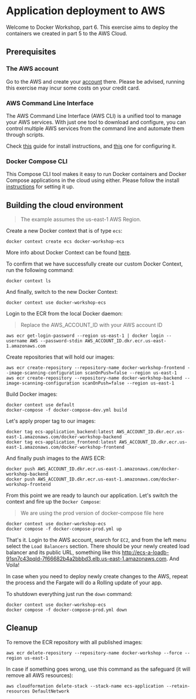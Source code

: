# Application deployment to AWS

Welcome to Docker Workshop, part 6. This exercise aims to deploy the containers we created in part 5 to the AWS Cloud.

## Prerequisites

### The AWS account

Go to the AWS and create your [account](https://aws.amazon.com/console/) there. Please be advised, running this exercise may incur some costs on your credit card.

### AWS Command Line Interface

The AWS Command Line Interface (AWS CLI) is a unified tool to manage your AWS services. With just one tool to download and configure, you can control multiple AWS services from the command line and automate them through scripts.

Check [this](https://docs.aws.amazon.com/cli/latest/userguide/getting-started-install.html) guide for install instructions, and [this](https://docs.aws.amazon.com/cli/latest/userguide/cli-configure-quickstart.html#cli-configure-quickstart-config) one for configuring it.

### Docker Compose CLI

This Compose CLI tool makes it easy to run Docker containers and Docker Compose applications in the cloud using either. Please follow the install [instructions](https://github.com/docker/compose-cli/blob/main/INSTALL.md) for setting it up.


## Building the cloud environment

> The example assumes the us-east-1 AWS Region.

Create a new Docker context that is of type `ecs`:

```shell
docker context create ecs docker-workshop-ecs
```

More info about Docker Context can be found [here](https://docs.docker.com/engine/context/working-with-contexts/).

To confirm that we have successfully create our custom Docker Context, run the following command:

```shell
docker context ls
```

And finally, switch to the new Docker Context:

```shell
docker context use docker-workshop-ecs
```

Login to the ECR from the local Docker daemon:

> Replace the AWS_ACCOUNT_ID with your AWS account ID

```shell
aws ecr get-login-password --region us-east-1 | docker login --username AWS --password-stdin AWS_ACCOUNT_ID.dkr.ecr.us-east-1.amazonaws.com
```

Create repositories that will hold our images:

```shell
aws ecr create-repository --repository-name docker-workshop-frontend --image-scanning-configuration scanOnPush=false --region us-east-1
aws ecr create-repository --repository-name docker-workshop-backend --image-scanning-configuration scanOnPush=false --region us-east-1
```

Build Docker images:

```shell
docker context use default
docker-compose -f docker-compose-dev.yml build
```

Let's apply proper tag to our images:

```shell
docker tag ecs-application_backend:latest AWS_ACCOUNT_ID.dkr.ecr.us-east-1.amazonaws.com/docker-workshop-backend
docker tag ecs-application_frontend:latest AWS_ACCOUNT_ID.dkr.ecr.us-east-1.amazonaws.com/docker-workshop-frontend
```

And finally push images to the AWS ECR:

```shell
docker push AWS_ACCOUNT_ID.dkr.ecr.us-east-1.amazonaws.com/docker-workshop-backend
docker push AWS_ACCOUNT_ID.dkr.ecr.us-east-1.amazonaws.com/docker-workshop-frontend
```

From this point we are ready to launch our application. Let's switch the context and fire up the `Docker Compose`:

> We are using the prod version of docker-compose file here

```shell
docker context use docker-workshop-ecs
docker compose -f docker-compose-prod.yml up
```

That's it. Login to the AWS account, search for `EC2`, and from the left menu select the `Load Balancers` section. There should be your newly created load balancer and its public URL, something like this http://ecs-a-loadb-91sn7c43pqld-7f66682b4a2bbbd3.elb.us-east-1.amazonaws.com. And Voila!

In case when you need to deploy newly create changes to the AWS, repeat the process and the Fargate will do a Rolling update of your app.

To shutdown everything just run the `down` command:

```shell
docker context use docker-workshop-ecs
docker compose -f docker-compose-prod.yml down
```

## Cleanup

To remove the ECR repository with all published images:

```shell
aws ecr delete-repository --repository-name docker-workshop --force --region us-east-1
```

In case if something goes wrong, use this command as the safeguard (it will remove all AWS resources):

```shell
aws cloudformation delete-stack --stack-name ecs-application --retain-resources DefaultNetwork
```